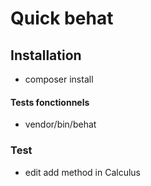 Quick behat
===========

Installation
------------
* composer install
#### Tests fonctionnels
* vendor/bin/behat

### Test
* edit add method in Calculus